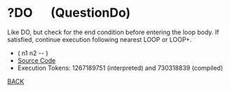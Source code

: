 # ?DO &emsp; (QuestionDo)
Like DO, but check for the end condition before entering the loop body. If satisfied, continue execution following nearest LOOP or LOOP+.
* ( n1 n2 -- )
* [Source Code](../words/core_ext/QuestionDo.cs)
* Execution Tokens: 1267189751 (interpreted) and 730318839 (compiled)


[BACK](builtins.md#QuestionDo)
